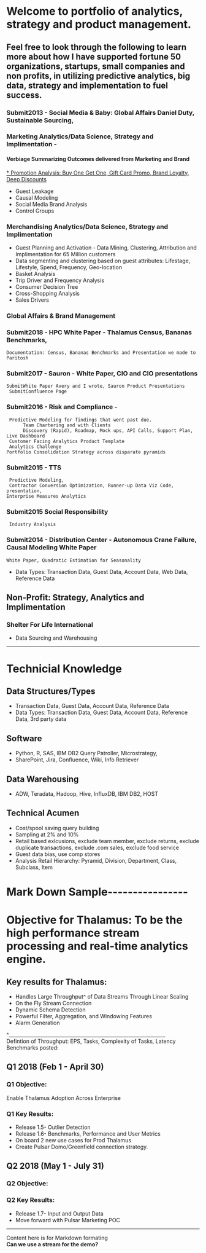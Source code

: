 # Welcome to portfolio of analytics, strategy and product management. 

## Feel free to look through the following to learn more about how I have supported fortune 50 organizations, startups, small companies and non profits, in utilizing predictive analytics, big data, strategy and implementation to fuel success.  


### Submit2013 - Social Media & Baby: Global Affairs Daniel Duty, Sustainable Sourcing, 
### Marketing Analytics/Data Science, Strategy and Implimentation  - 
#### Verbiage Summarizing Outcomes delivered from Marketing and Brand  
[* Promotion Analysis: Buy One Get One, Gift Card Promo, Brand Loyalty, Deep Discounts](../Marketing_Analytics)
* Guest Leakage 
* Causal Modeling 
* Social Media Brand Analysis 
* Control Groups

### Merchandising Analytics/Data Science, Strategy and Implimentation
* Guest Planning and Activation - Data Mining, Clustering, Attribution and Implimentation for 65 Million customers 
* Data segmenting and clustering based on guest attributes: Lifestage, Lifestyle, Spend, Frequency, Geo-location   
* Basket Analysis 
* Trip Driver and Frequency Analysis 
* Consumer Decision Tree 
* Cross-Shopping Analysis 
* Sales Drivers 

### Global Affairs & Brand Management 



### Submit2018 - HPC White Paper - Thalamus Census, Bananas Benchmarks,  
    Documentation: Census, Bananas Benchmarks and Presentation we made to Paritosh 

### Submit2017 - Sauron - White Paper, CIO and CIO presentations
    SubmitWhite Paper Avery and I wrote, Sauron Product Presentations 
     SubmitConfluence Page
    

### Submit2016 - Risk and Compliance -
     Predictive Modeling for findings that went past due. 
          Team Chartering and with Clients
          Discovery (Rapid), Roadmap, Mock ups, API Calls, Support Plan, Live Dashboard 
     Customer Facing Analytics Product Template 
     Analytics Challenge 
    Portfolio Consolidation Strategy across disparate pyramids 

### Submit2015 - TTS
     Predictive Modeling,
     Contractor Conversion Optimization, Runner-up Data Viz Code, presentation, 
    Enterprise Measures Analytics 

### Submit2015 Social Responsibility
     Industry Analysis
      

### Submit2014 - Distribution Center - Autonomous Crane Failure, Causal Modeling White Paper
    White Paper, Quadratic Estimation for Seasonality 




* Data Types: Transaction Data, Guest Data, Account Data, Web Data, Reference Data 


## Non-Profit: Strategy, Analytics and Implimentation 
### Shelter For Life International 
* Data Sourcing and Warehousing 



---
# Technicial Knowledge
## Data Structures/Types 
* Transaction Data, Guest Data, Account Data, Reference Data 
* Data Types: Transaction Data, Guest Data, Account Data, Reference Data, 3rd party data 

## Software
* Python, R, SAS, IBM DB2 Query Patroller, Microstrategy, 
* SharePoint, Jira, Confluence, Wiki, Info Retriever 

## Data Warehousing 
* ADW, Teradata, Hadoop, Hive, InfluxDB, IBM DB2, HOST

## Technical Acumen 
* Cost/spool saving query building
* Sampling at 2% and 10%
* Retail based exlcusions, exclude team member, exclude returns, exclude duplicate transactions, exclude .com sales, exclude food service
* Guest data bias, use comp stores
* Analysis Retail Hierarchy: Pyramid, Division, Department, Class, Subclass, Item 



# Mark Down Sample----------------
# Objective for Thalamus: To be the high performance stream processing and real-time analytics engine.
## Key results for Thalamus: 
 * Handles Large Throughput^ of Data Streams Through Linear Scaling 
 * On the Fly Stream Connection
 * Dynamic Schema Detection
 * Powerful Filter, Aggregation, and Windowing Features
 * Alarm Generation 
 
 ^________________________________________________________________   
 Defintion of Throughput: EPS, Tasks, Complexity of Tasks, Latency  
 Benchmarks posted: 

## Q1 2018 (Feb 1 - April 30)
### Q1 Objective:  
Enable Thalamus Adoption Across Enterprise 
### Q1 Key Results: 
  * Release 1.5- Outlier Detection
  * Release 1.6- Benchmarks, Performance and User Metrics
  * On board 2 new use cases for Prod Thalamus
  * Create Pulsar Domo/Greenfield connection strategy.  

## Q2 2018 (May 1 - July 31)
### Q2 Objective:

### Q2 Key Results:
* Release 1.7- Input and Output Data
* Move forward with Pulsar Marketing POC

________________________________
Content here is for Markdown formating  
**Can we use a stream for the demo?**

